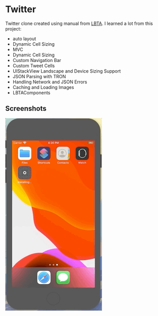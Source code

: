 Twitter
==========
Twitter clone сreated using manual from  [LBTA](https://www.letsbuildthatapp.com/course_video?id=662).
I learned a lot from this project:
* auto layout
* Dynamic Cell Sizing
* MVC
* Dynamic Cell Sizing
* Custom Navigation Bar
* Custom Tweet Cells
* UIStackView Landscape and Device Sizing Support
* JSON Parsing with TRON
* Handling Network and JSON Errors
* Caching and Loading Images
* LBTAComponents

## Screenshots
![Twitter](./Twitter.gif)

